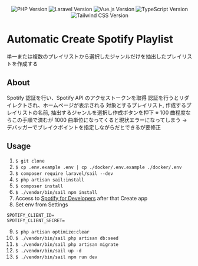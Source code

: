 <p align="center">
    <img src="https://img.shields.io/badge/PHP-v8.1.26-informational?style=plastic&logo=php" alt="PHP Version">
    <img src="https://img.shields.io/badge/Laravel-v9.40.1-orange?style=plastic&logo=laravel" alt="Laravel Version">
    <img src="https://img.shields.io/badge/Vue.js-v3.3.4-success?style=plastic&logo=vue.js" alt="Vue.js Version">
    <img src="https://img.shields.io/badge/TypeScript-v3.3.4-informational?style=plastic&logo=typescript" alt="TypeScript Version">
    <img src="https://img.shields.io/badge/Tailwind CSS-v3.3.6-9cf?style=plastic&logo=tailwindcss" alt="Tailwind CSS Version">
</p>

# Automatic Create Spotify Playlist

単一または複数のプレイリストから選択したジャンルだけを抽出したプレイリストを作成する

## About

Spotify 認証を行い、Spotify API のアクセストークンを取得
認証を行うとリダイレクトされ、ホームページが表示される
対象とするプレイリスト, 作成するプレイリストの名前, 抽出するジャンルを選択し作成ボタンを押下
※ 100 曲程度ならこの手順で済むが 1000 曲単位になってくると現状エラーになってしまう → デバッガーでブレイクポイントを指定しながらだとできるが要修正

## Usage

1. `$ git clone`
2. `$ cp .env.example .env | cp ./docker/.env.example ./docker/.env`
3. `$ composer require laravel/sail --dev`
4. `$ php artisan sail:install`
5. `$ composer install`
6. `$ ./vendor/bin/sail npm install`
7. Access to [Spotify for Developers](https://developer.spotify.com/dashboard) after that Create app
8. Set env from Settings

```
SPOTIFY_CLIENT_ID=
SPOTIFY_CLIENT_SECRET=
```

9. `$ php artisan optimize:clear`
10. `$ ./vendor/bin/sail php artisan db:seed`
11. `$ ./vendor/bin/sail php artisan migrate`
12. `$ ./vendor/bin/sail up -d`
13. `$ ./vendor/bin/sail npm run dev`

